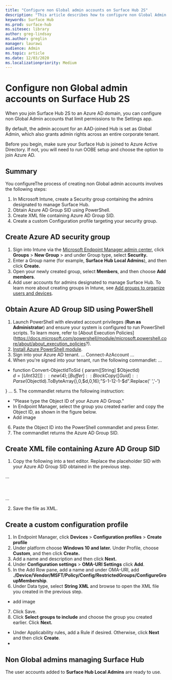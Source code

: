 ```yaml
---
title: "Configure non Global admin accounts on Surface Hub 2S"
description: "This article describes how to configure non Global Admin accounts to manage Surface Hub 2S."
keywords: Surface Hub
ms.prod: surface-hub
ms.sitesec: library
author: greg-lindsay
ms.author: greglin
manager: laurawi
audience: Admin
ms.topic: article
ms.date: 12/03/2020
ms.localizationpriority: Medium
---
```


# Configure non Global admin accounts on Surface Hub 2S

When you join Surface Hub 2S to an Azure AD domain, you can configure non Global Admin accounts that limit permissions to the Settings app. 

By default, the admin account for an AAD-joined Hub is set as Global Admin, which also grants admin rights across an entire corporate tenant. 

Before you begin, make sure your Surface Hub is joined to Azure Active Directory. If not, you will need to run OOBE setup and choose the option to join Azure AD. 

## Summary 

You configureThe process of creating non Global admin accounts involves the following steps: 

1. In Microsoft Intune, create a Security group containing the admins designated to manage Surface Hub.
2. Obtain Azure AD Group SID using PowerShell.
3. Create XML file containing Azure AD Group SID.
4. Create a custom Configuration profile targeting your security group.


## Create Azure AD security group 

1. Sign into Intune via the [Microsoft Endpoint Manager admin center](https://go.microsoft.com/fwlink/?linkid=2109431), click **Groups** > **New Group** > and under Group type, select **Security.** 
2. Enter a Group name (for example, **Surface Hub Local Admins**),  and then click **Create.** 
3. Open your newly created group, select **Members**, and then choose **Add members**. 
4. Add  user accounts for admins designated to manage Surface Hub.  To learn more about creating groups in Intune, see  [Add groups to organize users and devices](https://docs.microsoft.com/mem/intune/fundamentals/groups-add).

## Obtain Azure AD Group SID using PowerShell

1. Launch PowerShell with elevated account privileges (**Run as Administrator**) and ensure your system is configured to run PowerShell scripts. To learn more, refer to [About Execution Policies] (https://docs.microsoft.com/powershell/module/microsoft.powershell.core/about/about_execution_policies?). 
2. [Install Azure PowerShell module](https://docs.microsoft.com/powershell/azure/install-az-ps?view=azps-5.1.0).
3. Sign into your Azure AD tenant.
 ...
Connect-AzAccount
  ...
4. When you're signed into your tenant, run the following commandlet:
...
  - function Convert-ObjectIdToSid
{    param([String] $ObjectId)   
     $d=[UInt32[]]::new(4);[Buffer]::BlockCopy([Guid]::Parse($ObjectId).ToByteArray(),0,$d,0,16);"S-1-12-1-$d".Replace(' ','-')
	 
}
...
5. The commandlet returns the following instruction:
- "Please type the Object ID of your Azure AD Group."
- In Endpoint Manager, select the group you created earlier and copy the Object ID, as shown in the figure below. 
- Add image
6. Paste the Object ID into the PowerShell commandlet and press Enter. 
7. The commandlet returns the Azure AD Group SID. 

## Create XML file containing Azure AD Group SID

1. Copy the following into a text editor. Replace the placeholder SID with your Azure AD Group SID obtained in the previous step. 

...
      <groupmembership>   
	  <accessgroup desc = "Administrators">        
	  <member name = "Administrator" />        
	  <member name = "S-1-12-1-XXXXXXXXXX-XXXXXXXXXX-XXXXXXXXXX-XXXXXXXXXX" />  
	  </accessgroup>
	  </groupmembership>
  ...

2. Save the file as XML. 

## Create a custom configuration profile

1. In Endpoint Manager, click **Devices** > **Configuration profiles** > **Create profile** 
2. Under platform choose  **Windows 10 and later.** Under Profile, choose **Custom**, and then click **Create.**
3. Add a name and description and then click **Next.**
4. Under **Configuration settings** > **OMA-URI Settings** click **Add**.
5. In the Add Row pane, add a name and under OMA-URI, add **./Device/Vendor/MSFT/Policy/Config/RestrictedGroups/ConfigureGroupMembership**.
6. Under Data type, select **String XML** and browse to open the XML file you created in the previous step. 
- add image
7. Click Save.
8. Click **Select groups to include** and choose the group you created earlier. Click **Next.**
- Under Applicability rules, add a Rule if desired. Otherwise, click **Next** and then click **Create**.
- 

## Non Global admins managing Surface Hub

The user accounts added to **Surface Hub Local Admins** are ready to use. 
